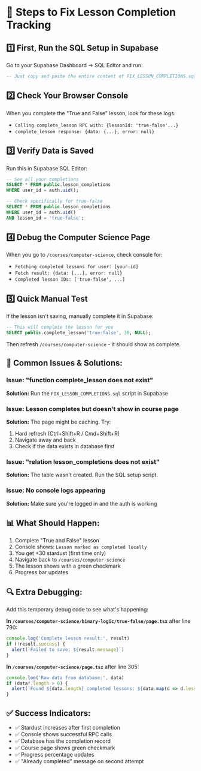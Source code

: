 # 🔧 Steps to Fix Lesson Completion Tracking

## 1️⃣ First, Run the SQL Setup in Supabase
Go to your Supabase Dashboard → SQL Editor and run:
```sql
-- Just copy and paste the entire content of FIX_LESSON_COMPLETIONS.sql
```

## 2️⃣ Check Your Browser Console
When you complete the "True and False" lesson, look for these logs:
- `Calling complete_lesson RPC with: {lessonId: 'true-false'...}`
- `complete_lesson response: {data: {...}, error: null}`

## 3️⃣ Verify Data is Saved
Run this in Supabase SQL Editor:
```sql
-- See all your completions
SELECT * FROM public.lesson_completions 
WHERE user_id = auth.uid();

-- Check specifically for true-false
SELECT * FROM public.lesson_completions 
WHERE user_id = auth.uid() 
AND lesson_id = 'true-false';
```

## 4️⃣ Debug the Computer Science Page
When you go to `/courses/computer-science`, check console for:
- `Fetching completed lessons for user: [your-id]`
- `Fetch result: {data: [...], error: null}`
- `Completed lesson IDs: ['true-false', ...]`

## 5️⃣ Quick Manual Test
If the lesson isn't saving, manually complete it in Supabase:
```sql
-- This will complete the lesson for you
SELECT public.complete_lesson('true-false', 30, NULL);
```

Then refresh `/courses/computer-science` - it should show as complete.

## 🚨 Common Issues & Solutions:

### Issue: "function complete_lesson does not exist"
**Solution:** Run the `FIX_LESSON_COMPLETIONS.sql` script in Supabase

### Issue: Lesson completes but doesn't show in course page
**Solution:** The page might be caching. Try:
1. Hard refresh (Ctrl+Shift+R / Cmd+Shift+R)
2. Navigate away and back
3. Check if the data exists in database first

### Issue: "relation lesson_completions does not exist"
**Solution:** The table wasn't created. Run the SQL setup script.

### Issue: No console logs appearing
**Solution:** Make sure you're logged in and the auth is working

## 📊 What Should Happen:

1. Complete "True and False" lesson
2. Console shows: `Lesson marked as completed locally`
3. You get +30 stardust (first time only)
4. Navigate back to `/courses/computer-science`
5. The lesson shows with a green checkmark
6. Progress bar updates

## 🔍 Extra Debugging:

Add this temporary debug code to see what's happening:

**In `/courses/computer-science/binary-logic/true-false/page.tsx`** after line 790:
```javascript
console.log('Complete lesson result:', result)
if (!result.success) {
  alert(`Failed to save: ${result.message}`)
}
```

**In `/courses/computer-science/page.tsx`** after line 305:
```javascript
console.log('Raw data from database:', data)
if (data?.length > 0) {
  alert(`Found ${data.length} completed lessons: ${data.map(d => d.lesson_id).join(', ')}`)
}
```

## ✅ Success Indicators:

- ✅ Stardust increases after first completion
- ✅ Console shows successful RPC calls
- ✅ Database has the completion record
- ✅ Course page shows green checkmark
- ✅ Progress percentage updates
- ✅ "Already completed" message on second attempt